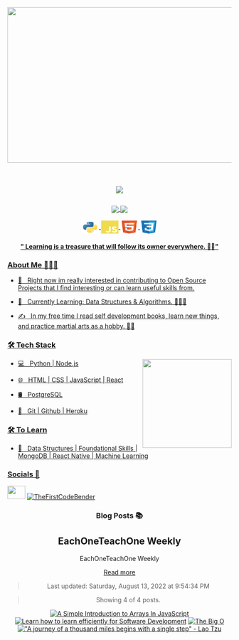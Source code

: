 <p align="center">
  <img width="600" height="350" src="https://github.com/PrinceNwaonicha/PrinceNwaonicha/blob/main/images/Coding.gif">
</p>
<h1 align="center">
    <img src="https://readme-typing-svg.herokuapp.com/?lines=Hello,+There!+🤙🏾;This+is+P.C....;Nice+to+meet+you!&center=true&size=30">
  
</h1>
<div align ="center">
  <a href="https://github.com/TheFirstCodeBender">
  <img height="180em"  align="center" src="https://github-readme-stats.vercel.app/api?username=TheFirstCodeBender&show_icons=true&hide_border=true&&count_private=true&include_all_commits=true&bg_color=90,00DBDE,FC00FF" />
  <img img height="180em"  align="center" src="https://github-readme-stats.vercel.app/api/top-langs/?username=TheFirstCodeBender&layout=compact&bg_color=90,00DBDE,FC00FF" />   

  

  <div style="display: inline_block"><br>
  <img align="center" alt="Python" height="30" width="40" src="https://raw.githubusercontent.com/devicons/devicon/master/icons/python/python-original.svg"> 
  <img align="center" alt="Rafa-Js" height="30" width="40" src="https://raw.githubusercontent.com/devicons/devicon/master/icons/javascript/javascript-plain.svg">
  <img align="center" alt="HTML" height="30" width="40" src="https://raw.githubusercontent.com/devicons/devicon/master/icons/html5/html5-original.svg">
  <img align="center" alt="CSS" height="30" width="40" src="https://raw.githubusercontent.com/devicons/devicon/master/icons/css3/css3-original.svg">
    

 
#### " Learning is a treasure that will follow its owner everywhere. 🐱‍🏍"
</div>
   <div align="left">
 <h3>About Me 🧑🏾‍💻  </h3>

- 🤔 &nbsp; Right now im really interested in contributing to Open Source Projects that I find interesting or can learn useful skills from.

- 🌱 &nbsp; Currently Learning: Data Structures & Algorithms. 👨🏾‍💻

- ✍️ &nbsp; In my free time I read self development books, learn new things, and practice martial arts as a hobby. 🥋🥊

<h3>🛠 Tech Stack</h3><img align="right" width="200" height="200" src="https://github.com/TheFirstCodeBender/TheFirstCodeBender/blob/main/images/OctoMan.gif">

- 💻 &nbsp; Python | Node.js

- 🌐 &nbsp; HTML | CSS | JavaScript | React

- 🛢 &nbsp; PostgreSQL

- 🔧 &nbsp; Git | Github | Heroku

  
<h3>🛠 To Learn</h3>

- 🔧 &nbsp; Data Structures | Foundational Skills | MongoDB | React Native | Machine Learning
    </div>

<h3 align="left">Socials 📣</h3>
<p align="left">
<a href="https://www.linkedin.com/in/princenwaonicha/" target="blank"><img src="https://cdn.jsdelivr.net/gh/devicons/devicon/icons/linkedin/linkedin-original.svg"  height="30" width="40"/></a>
<a href="https://leetcode.com/TheFirstCodeBender/" target="blank"><img src="https://raw.githubusercontent.com/rahuldkjain/github-profile-readme-generator/master/src/images/icons/Social/leet-code.svg" alt="TheFirstCodeBender" height="30" width="40" /></a>
</p>
<h3 align="center">Blog Posts 📚</h3>
<!-- blog-post-list:start -->

## EachOneTeachOne Weekly

EachOneTeachOne Weekly

[Read more](https://eachoneteachone.hashnode.dev)
> Last updated: Saturday, August 13, 2022 at 9:54:34 PM

> Showing 4 of 4 posts.

[![A Simple Introduction to Arrays In JavaScript](https://raw.githubusercontent.com/TheFirstCodeBender/TheFirstCodeBender/main/blog-post-list-output/EachOneTeachOne_Weekly/A_Simple_Introduction_to_Arrays_In_JavaScript.svg)](https://eachoneteachone.hashnode.dev/a-simple-introduction-to-arrays-in-javascript)
[![Learn how to learn efficiently for Software Development](https://raw.githubusercontent.com/TheFirstCodeBender/TheFirstCodeBender/main/blog-post-list-output/EachOneTeachOne_Weekly/Learn_how_to_learn_efficiently_for_Software_Development.svg)](https://eachoneteachone.hashnode.dev/learning-how-to-learn-is-one-of-the-most-valuable-skills-and-3-ways-to-learn-more-effectively)
[![The Big O](https://raw.githubusercontent.com/TheFirstCodeBender/TheFirstCodeBender/main/blog-post-list-output/EachOneTeachOne_Weekly/The_Big_O.svg)](https://eachoneteachone.hashnode.dev/dsa-series-the-big-o)
[!["A journey of a thousand miles begins with a single step" - Lao Tzu](https://raw.githubusercontent.com/TheFirstCodeBender/TheFirstCodeBender/main/blog-post-list-output/EachOneTeachOne_Weekly/_A_journey_of_a_thousand_miles_begins_with_a_single_step__-_Lao_Tzu.svg)](https://eachoneteachone.hashnode.dev/a-journey-of-a-thousand-miles-begins-with-a-single-step-lao-tzu)


<!-- blog-post-list:end -->


